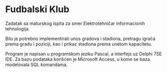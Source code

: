 # Fudbalski Klub

Zadatak sa maturskog ispita za smer Elektrotehničar informacionih tehnologija.

Bilo je potrebno implementirati unos gradova i stadiona, pretragu igrača prema gradu i poziciji, kao i prikaz stadiona prema unetom kapacitetu.

Program je napisan u programskom jeziku Pascal, a interfejs uz Delphi 7SE IDE. Za bazu podataka korišćen je Microsoft Access, u kome se baza modelovala SQL komandama.
